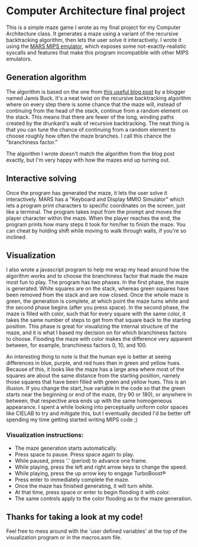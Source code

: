 # Computer Architecture final project
This is a simple maze game I wrote as my final project for my Computer Architecture class. It generates a maze using a variant of the recursive backtracking algorithm, then lets the user solve it interactively. I wrote it using the [MARS MIPS emulator](http://courses.missouristate.edu/KenVollmar/mars/), which exposes some not-exactly-realistic syscalls and features that make this program incompatible with other MIPS emulators.
## Generation algorithm
The algorithm is based on the one from [this useful blog post](http://weblog.jamisbuck.org/2011/1/27/maze-generation-growing-tree-algorithm) by a blogger named Jamis Buck. It's a neat twist on the recursive backtracking algorithm where on every step there is some chance that the maze will, instead of continuing from the head of the stack, continue from a random element on the stack. This means that there are fewer of the long, winding paths created by the drunkard's walk of recursive backtracking. The neat thing is that you can tune the chance of continuing from a random element to choose roughly how often the maze branches. I call this chance the "branchiness factor."

The algorithm I wrote doesn't match the algorithm from the blog post exactly, but I'm very happy with how the mazes end up turning out.
## Interactive solving
Once the program has generated the maze, it lets the user solve it interactively. MARS has a "Keyboard and Display MMIO Simulator" which lets a program print characters to specific coordinates on the screen, just like a terminal. The program takes input from the prompt and moves the player character within the maze. When the player reaches the end, the program prints how many steps it took for him/her to finish the maze. You can cheat by holding shift while moving to walk through walls, if you're so inclined.
## Visualization
I also wrote a javascript program to help me wrap my head around how the algorithm works and to choose the branchiness factor that made the maze most fun to play. The program has two phases. In the first phase, the maze is generated. White squares are on the stack, whereas green squares have been removed from the stack and are now closed. Once the whole maze is green, the generation is complete, at which point the maze turns white and the second phase begins (after you press space). In the second phase, the maze is filled with color, such that for every square with the same color, it takes the same number of steps to get from that square back to the starting position. This phase is great for visualizing the internal structure of the maze, and it is what I based my decision on for which branchiness factors to choose. Flooding the maze with color makes the difference very apparent between, for example, branchiness factors 0, 10, and 100.

An interesting thing to note is that the human eye is better at seeing differences in blue, purple, and red hues than in green and yellow hues. Because of this, it looks like the maze has a large area where most of the squares are about the same distance from the starting position, namely those squares that have been filled with green and yellow hues. This is an illusion. If you change the start_hue variable in the code so that the green starts near the beginning or end of the maze, (try 90 or 180), or anywhere in between, that respective area ends up with the same homogeneous appearance. I spent a while looking into perceptually uniform color spaces like CIELAB to try and mitigate this, but I eventually decided I'd be better off spending my time getting started writing MIPS code ;)
### Visualization instructions:
* The maze generation starts automatically.
* Press space to pause. Press space again to play.
* While paused, press '.' (period) to advance one frame.
* While playing, press the left and right arrow keys to change the speed.
* While playing, press the up arrow key to engage TurboBoost®
* Press enter to immediately complete the maze.
* Once the maze has finished generating, it will turn white.
* At that time, press space or enter to begin flooding it with color.
* The same controls apply to the color flooding as to the maze generation.

## Thanks for taking a look at my code!
Feel free to mess around with the 'user defined variables' at the top of the visualization program or in the macros.asm file.
